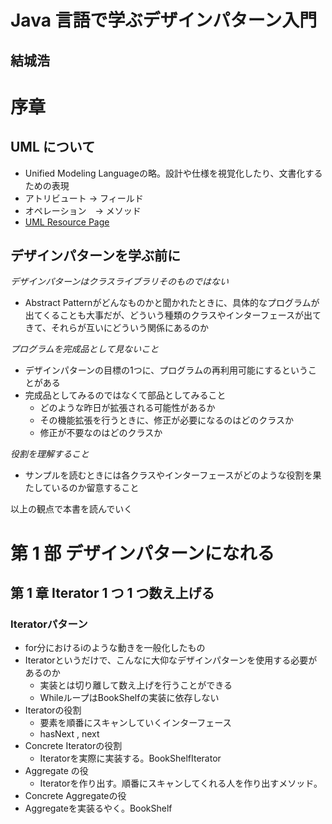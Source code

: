 # Java 言語で学ぶデザインパターン入門
## 結城浩

# 序章
## UML について
- Unified Modeling Languageの略。設計や仕様を視覚化したり、文書化するための表現
- アトリビュート -> フィールド
- オペレーション　-> メソッド
- [UML Resource Page](http://www.omg.org/uml/)
## デザインパターンを学ぶ前に
_デザインパターンはクラスライブラリそのものではない_
- Abstract Patternがどんなものかと聞かれたときに、具体的なプログラムが出てくることも大事だが、どういう種類のクラスやインターフェースが出てきて、それらが互いにどういう関係にあるのか

_プログラムを完成品として見ないこと_
- デザインパターンの目標の1つに、プログラムの再利用可能にするということがある
- 完成品としてみるのではなくて部品としてみること
    - どのような昨日が拡張される可能性があるか
    - その機能拡張を行うときに、修正が必要になるのはどのクラスか
    - 修正が不要なのはどのクラスか

_役割を理解すること_
- サンプルを読むときには各クラスやインターフェースがどのような役割を果たしているのか留意すること

以上の観点で本書を読んでいく


# 第 1 部 デザインパターンになれる
## 第 1 章 Iterator 1 つ 1 つ数え上げる
### Iteratorパターン
- for分におけるiのような動きを一般化したもの
- Iteratorというだけで、こんなに大仰なデザインパターンを使用する必要があるのか
    - 実装とは切り離して数え上げを行うことができる
    - WhileループはBookShelfの実装に依存しない
- Iteratorの役割
    - 要素を順番にスキャンしていくインターフェース
    - hasNext , next
- Concrete Iteratorの役割
    - Iteratorを実際に実装する。BookShelfIterator
- Aggregate の役
    - Iteratorを作り出す。順番にスキャンしてくれる人を作り出すメソッド。
- Concrete Aggregateの役
 - Aggregateを実装るやく。BookShelf